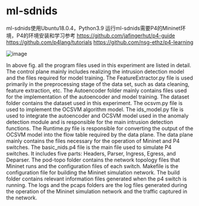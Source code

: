 # ml-sdnids
ml-sdnids使用Ubuntu18.0.4，Python3.9
运行ml-sdnids需要P4的Mininet环境，P4的环境安装和学习参考
https://github.com/jafingerhut/p4-guide
https://github.com/p4lang/tutorials
https://github.com/nsg-ethz/p4-learning

![image](https://user-images.githubusercontent.com/25246938/158066412-1f5335e4-1749-49de-aebd-c37b8e1e5fca.png)

In above fig. all the program files used in this experiment are listed in detail. The control plane mainly includes realizing the intrusion detection model and the files required for model training. The FeatureExtractor.py file is used primarily in the preprocessing stage of the data set, such as data cleaning, feature extraction, etc. The Autoencoder folder mainly contains files used for the implementation of the autoencoder and model training. The dataset folder contains the dataset used in this experiment. The ocsvm.py file is used to implement the OCSVM algorithm model. The ids_model.py file is used to integrate the autoencoder and OCSVM model used in the anomaly detection module and is responsible for the main intrusion detection functions. The Runtime.py file is responsible for converting the output of the OCSVM model into the flow table required by the data plane. The data plane mainly contains the files necessary for the operation of Mininet and P4 switches. The basic_nids.p4 file is the main file used to simulate P4 switches. It includes five parts: Headers, Parser, Ingress, Egress, and Deparser. The pod-topo folder contains the network topology files that Mininet runs and the configuration files of each switch. Makefile is the configuration file for building the Mininet simulation network. The build folder contains relevant information files generated when the p4 switch is running. The logs and the pcaps folders are the log files generated during the operation of the Mininet simulation network and the traffic captured in the network.

